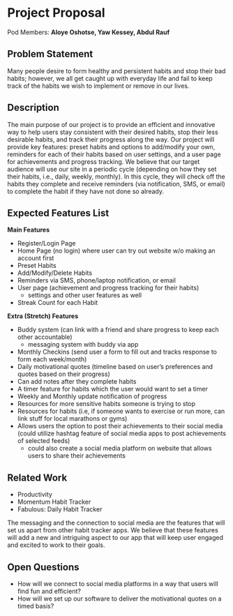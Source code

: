 # Project Proposal

Pod Members: **Aloye Oshotse, Yaw Kessey, Abdul Rauf**

## Problem Statement

Many people desire to form healthy and persistent habits and stop their bad habits; however, we all get caught up with everyday life and fail to keep track of the habits we wish to implement or remove in our lives. 

## Description

The main purpose of our project is to provide an efficient and innovative way to help users stay consistent with their desired habits, stop their less desirable habits, and track their progress along the way. Our project will provide key features: preset habits and options to add/modify your own, reminders for each of their habits based on user settings, and a user page for achievements and progress tracking. We believe that our target audience will use our site in a periodic cycle (depending on how they set their habits, i.e., daily, weekly, monthly). In this cycle, they will check off the habits they complete and receive reminders (via notification, SMS, or email) to complete the habit if they have not done so already.

## Expected Features List

**Main Features**
- Register/Login Page
- Home Page (no login) where user can try out website w/o making an account first
- Preset Habits
- Add/Modify/Delete Habits
- Reminders via SMS, phone/laptop notification, or email
- User page (achievement and progress tracking for their habits)
    - settings and other user features as well
- Streak Count for each Habit

**Extra (Stretch) Features**
- Buddy system (can link with a friend and share progress to keep each other accountable)
    - messaging system with buddy via app
- Monthly Checkins (send user a form to fill out and tracks response to form each week/month)
- Daily motivational quotes (timeline based on user’s preferences and quotes based on their progress)
- Can add notes after they complete habits
- A timer feature for habits which the user would want to set a timer
- Weekly and Monthly update notification of progress
- Resources for more sensitive habits someone is trying to stop
- Resources for habits (i.e, if someone wants to exercise or run more, can link stuff for local marathons or gyms)
- Allows users the option to post their achievements to their social media (could utilize hashtag feature of social media apps to post achievements of selected feeds)
    - could also create a social media platform on website that allows users to share their achievements

## Related Work

- Productivity
- Momentum Habit Tracker
- Fabulous: Daily Habit Tracker

The messaging and the connection to social media are the features that will set us apart from other habit tracker apps. We believe that these features will add a new and intriguing aspect to our app that will keep user engaged and excited to work to their goals.

## Open Questions

- How will we connect to social media platforms in a way that users will find fun and efficient?
- How will we set up our software to deliver the motivational quotes on a timed basis?
